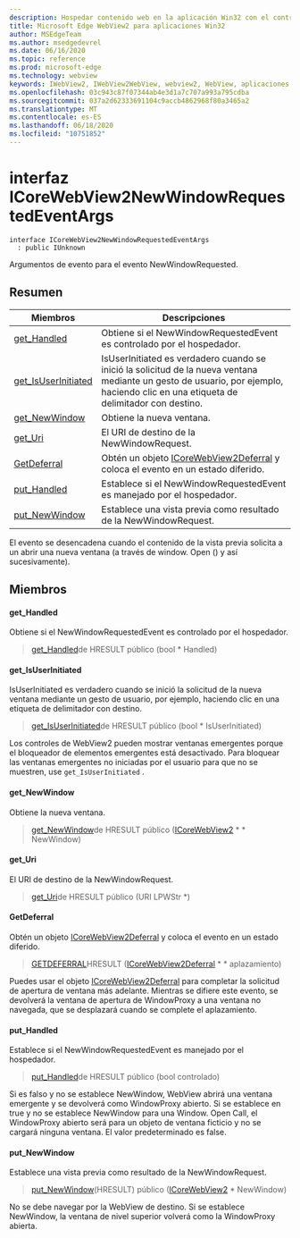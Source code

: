 ```yaml
---
description: Hospedar contenido web en la aplicación Win32 con el control Microsoft Edge WebView2
title: Microsoft Edge WebView2 para aplicaciones Win32
author: MSEdgeTeam
ms.author: msedgedevrel
ms.date: 06/16/2020
ms.topic: reference
ms.prod: microsoft-edge
ms.technology: webview
keywords: IWebView2, IWebView2WebView, webview2, WebView, aplicaciones Win32, Win32, Edge, ICoreWebView2, ICoreWebView2Controller, control de explorador, HTML Edge
ms.openlocfilehash: 03c943c87f07344ab4e3d1a7c707a993a795cdba
ms.sourcegitcommit: 037a2d62333691104c9accb4862968f80a3465a2
ms.translationtype: MT
ms.contentlocale: es-ES
ms.lasthandoff: 06/18/2020
ms.locfileid: "10751852"
---
```

# interfaz ICoreWebView2NewWindowRequestedEventArgs 

```
interface ICoreWebView2NewWindowRequestedEventArgs
  : public IUnknown
```

Argumentos de evento para el evento NewWindowRequested.

## Resumen

 Miembros                        | Descripciones
--------------------------------|---------------------------------------------
[get_Handled](#get_handled) | Obtiene si el NewWindowRequestedEvent es controlado por el hospedador.
[get_IsUserInitiated](#get_isuserinitiated) | IsUserInitiated es verdadero cuando se inició la solicitud de la nueva ventana mediante un gesto de usuario, por ejemplo, haciendo clic en una etiqueta de delimitador con destino.
[get_NewWindow](#get_newwindow) | Obtiene la nueva ventana.
[get_Uri](#get_uri) | El URI de destino de la NewWindowRequest.
[GetDeferral](#getdeferral) | Obtén un objeto [ICoreWebView2Deferral](icorewebview2deferral.md) y coloca el evento en un estado diferido.
[put_Handled](#put_handled) | Establece si el NewWindowRequestedEvent es manejado por el hospedador.
[put_NewWindow](#put_newwindow) | Establece una vista previa como resultado de la NewWindowRequest.

El evento se desencadena cuando el contenido de la vista previa solicita a un abrir una nueva ventana (a través de window. Open () y así sucesivamente).

## Miembros

#### get_Handled 

Obtiene si el NewWindowRequestedEvent es controlado por el hospedador.

> [get_Handled](#get_handled)de HRESULT público (bool * Handled)

#### get_IsUserInitiated 

IsUserInitiated es verdadero cuando se inició la solicitud de la nueva ventana mediante un gesto de usuario, por ejemplo, haciendo clic en una etiqueta de delimitador con destino.

> [get_IsUserInitiated](#get_isuserinitiated)de HRESULT público (bool * IsUserInitiated)

Los controles de WebView2 pueden mostrar ventanas emergentes porque el bloqueador de elementos emergentes está desactivado. Para bloquear las ventanas emergentes no iniciadas por el usuario para que no se muestren, use `get_IsUserInitiated` .

#### get_NewWindow 

Obtiene la nueva ventana.

> [get_NewWindow](#get_newwindow)de HRESULT público ([ICoreWebView2](icorewebview2.md) * * NewWindow)

#### get_Uri 

El URI de destino de la NewWindowRequest.

> [get_Uri](#get_uri)de HRESULT público (URI LPWStr *)

#### GetDeferral 

Obtén un objeto [ICoreWebView2Deferral](icorewebview2deferral.md) y coloca el evento en un estado diferido.

> [GETDEFERRAL](#getdeferral)HRESULT ([ICoreWebView2Deferral](icorewebview2deferral.md) * * aplazamiento)

Puedes usar el objeto [ICoreWebView2Deferral](icorewebview2deferral.md) para completar la solicitud de apertura de ventana más adelante. Mientras se difiere este evento, se devolverá la ventana de apertura de WindowProxy a una ventana no navegada, que se desplazará cuando se complete el aplazamiento.

#### put_Handled 

Establece si el NewWindowRequestedEvent es manejado por el hospedador.

> [put_Handled](#put_handled)de HRESULT público (bool controlado)

Si es falso y no se establece NewWindow, WebView abrirá una ventana emergente y se devolverá como WindowProxy abierto. Si se establece en true y no se establece NewWindow para una Window. Open Call, el WindowProxy abierto será para un objeto de ventana ficticio y no se cargará ninguna ventana. El valor predeterminado es false.

#### put_NewWindow 

Establece una vista previa como resultado de la NewWindowRequest.

> [put_NewWindow](#put_newwindow)(HRESULT) público ([ICoreWebView2](icorewebview2.md) * NewWindow)

No se debe navegar por la WebView de destino. Si se establece NewWindow, la ventana de nivel superior volverá como la WindowProxy abierta.
